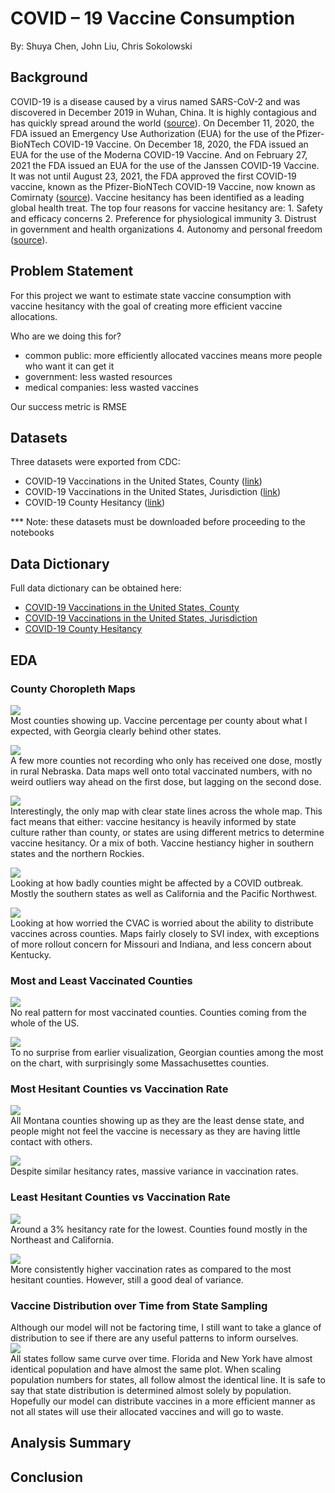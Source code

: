 # COVID – 19 Vaccine Consumption

By: Shuya Chen, John Liu, Chris Sokolowski

## Background 

COVID-19 is a disease caused by a virus named SARS-CoV-2 and was discovered in December 2019 in Wuhan, China. It is highly contagious and has quickly spread around the world ([source](https://www.fda.gov/news-events/press-announcements/fda-approves-first-covid-19-vaccine)). On December 11, 2020, the FDA issued an Emergency Use Authorization (EUA) for the use of the Pfizer-BioNTech COVID-19 Vaccine. On December 18, 2020, the FDA issued an EUA for the use of the Moderna COVID-19 Vaccine. And on February 27, 2021 the FDA issued an EUA for the use of the Janssen COVID-19 Vaccine. It was not until August 23, 2021, the FDA approved the first COVID-19 vaccine, known as the Pfizer-BioNTech COVID-19 Vaccine, now known as Comirnaty ([source](https://www.fda.gov/news-events/press-announcements/fda-approves-first-covid-19-vaccine)). Vaccine hesitancy has been identified as a leading global health treat. The top four reasons for vaccine hesitancy are: 1. Safety and efficacy concerns 2. Preference for physiological immunity 3. Distrust in government and health organizations 4. Autonomy and personal freedom ([source](https://www.aafp.org/journals/fpm/blogs/inpractice/entry/countering_vaccine_hesitancy.html)). 


## Problem Statement 

For this project we want to estimate state vaccine consumption with vaccine hesitancy with the goal of creating more efficient vaccine allocations.

Who are we doing this for?
- common public: more efficiently allocated vaccines means more people who want it can get it
- government: less wasted resources
- medical companies: less wasted vaccines

Our success metric is RMSE

## Datasets 

Three datasets were exported from CDC:
- COVID-19 Vaccinations in the United States, County ([link](https://data.cdc.gov/Vaccinations/COVID-19-Vaccinations-in-the-United-States-County/8xkx-amqh))
- COVID-19 Vaccinations in the United States, Jurisdiction ([link](https://data.cdc.gov/Vaccinations/COVID-19-Vaccinations-in-the-United-States-Jurisdi/unsk-b7fc))
- COVID-19 County Hesitancy ([link](https://data.cdc.gov/Vaccinations/COVID-19-County-Hesitancy/c4bi-8ytd))

*** Note: these datasets must be downloaded before proceeding to the notebooks
## Data Dictionary

Full data dictionary can be obtained here:
- [COVID-19 Vaccinations in the United States, County](https://data.cdc.gov/Vaccinations/COVID-19-Vaccinations-in-the-United-States-County/8xkx-amqh)
- [COVID-19 Vaccinations in the United States, Jurisdiction](https://data.cdc.gov/Vaccinations/COVID-19-Vaccinations-in-the-United-States-Jurisdi/unsk-b7fc)
- [COVID-19 County Hesitancy](https://data.cdc.gov/Vaccinations/Vaccine-Hesitancy-for-COVID-19-County-and-local-es/q9mh-h2tw)

## EDA

### County Choropleth Maps

![](./images/vaccinated.png) <br>
Most counties showing up. Vaccine percentage per county about what I expected, with Georgia clearly behind other states.

![](./images/vacc_one_dose.png)<br>
A few more counties not recording who only has received one dose, mostly in rural Nebraska. Data maps well onto total vaccinated numbers, with no weird outliers way ahead on the first dose, but lagging on the second dose.

![](./images/hesitancy.png)<br>
Interestingly, the only map with clear state lines across the whole map. This fact means that either: vaccine hesitancy is heavily informed by state culture rather than county, or states are using different metrics to determine vaccine hesitancy. Or a mix of both. Vaccine hestiancy higher in southern states and the northern Rockies.

![](./images/svi.png)<br>
Looking at how badly counties might be affected by a COVID outbreak. Mostly the southern states as well as California and the Pacific Northwest.

![](./images/vaccine_rollout_concern.png)<br>
Looking at how worried the CVAC is worried about the ability to distribute vaccines across counties. Maps fairly closely to SVI index, with exceptions of more rollout concern for Missouri and Indiana, and less concern about Kentucky.

### Most and Least Vaccinated Counties

![](./images/most_vacc.png)<br>
No real pattern for most vaccinated counties. Counties coming from the whole of the US.

![](./images/least_vacc.png)<br>
To no surprise from earlier visualization, Georgian counties among the most on the chart, with surprisingly some Massachusettes counties.

### Most Hesitant Counties vs Vaccination Rate

![](./images/mh.png)<br>
All Montana counties showing up as they are the least dense state, and people might not feel the vaccine is necessary as they are having little contact with others.

![](./images/mh_vacc.png)<br>
Despite similar hesitancy rates, massive variance in vaccination rates.

### Least Hesitant Counties vs Vaccination Rate

![](./images/lh.png)<br>
Around a 3% hesitancy rate for the lowest. Counties found mostly in the Northeast and California.

![](./images/lh_vacc.png)<br>
More consistently higher vaccination rates as compared to the most hesitant counties. However, still a good deal of variance.

### Vaccine Distribution over Time from State Sampling

Although our model will not be factoring time, I still want to take a glance of distribution to see if there are any useful patterns to inform ourselves.<br>
![](./images/state_distr.png)<br>
All states follow same curve over time. Florida and New York have almost identical population and have almost the same plot. When scaling population numbers for states, all follow almost the identical line. It is safe to say that state distribution is determined almost solely by population. Hopefully our model can distribute vaccines in a more efficient manner as not all states will use their allocated vaccines and will go to waste.

## Analysis Summary 

## Conclusion 

